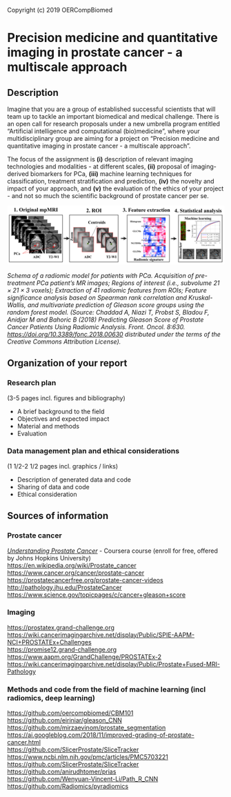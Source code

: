 Copyright (c) 2019 OERCompBiomed

# Precision medicine and quantitative imaging in prostate cancer - a multiscale approach




## Description
Imagine that you are a group of established successful scientists that will team up to tackle an important biomedical and medical challenge. There is an open call for research proposals under a new umbrella program entitled “Artificial intelligence and computational (bio)medicine”, where your multidisciplinary group are aiming for a project on “Precision medicine and quantitative imaging in prostate cancer - a multiscale approach”.

The focus of the assignment is **(i)** description of relevant imaging technologies and modalities - at different scales, **(ii)** proposal of imaging-derived biomarkers for PCa, **(iii)** machine learning techniques for classification, treatment stratification and prediction, **(iv)** the novelty and impact of your approach, and **(v)** the evaluation of the ethics of your project - and not so much the scientific background of prostate cancer per se.



![Radiomics image](./latex/chaddad_etal_2018_fig1.png)



_Schema of a radiomic model for patients with PCa. Acquisition of pre-treatment PCa patient’s MR images; Regions of interest (i.e., subvolume $21 \times 21 \times 3$ voxels); Extraction of 41 radiomic features from ROIs; Feature significance analysis based on Spearman rank correlation and Kruskal-Wallis, and multivariate
prediction of Gleason score groups using the random forest model. (Source: Chaddad A, Niazi T, Probst S, Bladou F, Anidjar M and Bahoric B (2018) Predicting Gleason Score of
Prostate Cancer Patients Using Radiomic Analysis.
Front. Oncol. 8:630. https://doi.org/10.3389/fonc.2018.00630 distributed under the terms of the Creative Commons Attribution License)._


## Organization of your report

### Research plan 
(3-5 pages incl. figures and bibliography)
 - A brief background to the field
 - Objectives and expected impact
 - Material and methods
 - Evaluation

### Data management plan and ethical considerations 
(1 1/2-2 1/2 pages incl. graphics / links)
 - Description of generated data and code
 - Sharing of data and code
 - Ethical consideration


## Sources of information

### Prostate cancer

[_Understanding Prostate Cancer_](https://www.coursera.org/learn/prostate-cancer) - Coursera course (enroll for free, offered by Johns Hopkins University)<br>
https://en.wikipedia.org/wiki/Prostate_cancer <br>
https://www.cancer.org/cancer/prostate-cancer <br>
https://prostatecancerfree.org/prostate-cancer-videos <br>
http://pathology.jhu.edu/ProstateCancer <br>
https://www.science.gov/topicpages/c/cancer+gleason+score <br>


### Imaging

https://prostatex.grand-challenge.org <br>
https://wiki.cancerimagingarchive.net/display/Public/SPIE-AAPM-NCI+PROSTATEx+Challenges <br>
https://promise12.grand-challenge.org <br>
https://www.aapm.org/GrandChallenge/PROSTATEx-2 <br>
https://wiki.cancerimagingarchive.net/display/Public/Prostate+Fused-MRI-Pathology <br>



###  Methods and code from the field of machine learning (incl radiomics, deep learning)

https://github.com/oercompbiomed/CBM101 <br>
https://github.com/eiriniar/gleason_CNN <br>
https://github.com/mirzaevinom/prostate_segmentation <br>
https://ai.googleblog.com/2018/11/improved-grading-of-prostate-cancer.html <br>
https://github.com/SlicerProstate/SliceTracker <br>
https://www.ncbi.nlm.nih.gov/pmc/articles/PMC5703221 <br>
https://github.com/SlicerProstate/SliceTracker <br>
https://github.com/anirudhtomer/prias <br>
https://github.com/Wenyuan-Vincent-Li/Path_R_CNN <br>
https://github.com/Radiomics/pyradiomics <br>




